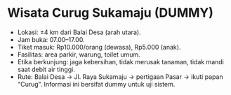 # Wisata Curug Sukamaju (DUMMY)
- Lokasi: ±4 km dari Balai Desa (arah utara).
- Jam buka: 07.00–17.00.
- Tiket masuk: Rp10.000/orang (dewasa), Rp5.000 (anak).
- Fasilitas: area parkir, warung, toilet umum.
- Etika berkunjung: jaga kebersihan, tidak merusak tanaman, tidak mandi saat debit air tinggi.
- Rute: Balai Desa → Jl. Raya Sukamaju → pertigaan Pasar → ikuti papan “Curug”.
Informasi ini bersifat dummy untuk uji sistem.